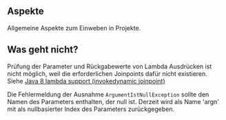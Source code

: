 Aspekte
-------

Allgemeine Aspekte zum Einweben in Projekte.

Was geht nicht?
---------------
Prüfung der Parameter und Rückgabewerte von Lambda Ausdrücken ist nicht möglich, weil
die erforderlichen Joinpoints dafür nicht existieren.
Siehe [Java 8 lambda support (invokedynamic joinpoint)](https://bugs.eclipse.org/bugs/show_bug.cgi?id=471347)

Die Fehlermeldung der Ausnahme ```ArgumentIstNullException``` sollte den Namen des Parameters
enthalten, der null ist. Derzeit wird als Name 'argn' mit als nullbasierter Index des
Parameters zurückgegeben.
